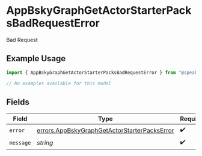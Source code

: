 # AppBskyGraphGetActorStarterPacksBadRequestError

Bad Request

## Example Usage

```typescript
import { AppBskyGraphGetActorStarterPacksBadRequestError } from "@speakeasy-sdks/bluesky/models/errors";

// No examples available for this model
```

## Fields

| Field                                                                                                        | Type                                                                                                         | Required                                                                                                     | Description                                                                                                  |
| ------------------------------------------------------------------------------------------------------------ | ------------------------------------------------------------------------------------------------------------ | ------------------------------------------------------------------------------------------------------------ | ------------------------------------------------------------------------------------------------------------ |
| `error`                                                                                                      | [errors.AppBskyGraphGetActorStarterPacksError](../../models/errors/appbskygraphgetactorstarterpackserror.md) | :heavy_check_mark:                                                                                           | N/A                                                                                                          |
| `message`                                                                                                    | *string*                                                                                                     | :heavy_check_mark:                                                                                           | N/A                                                                                                          |